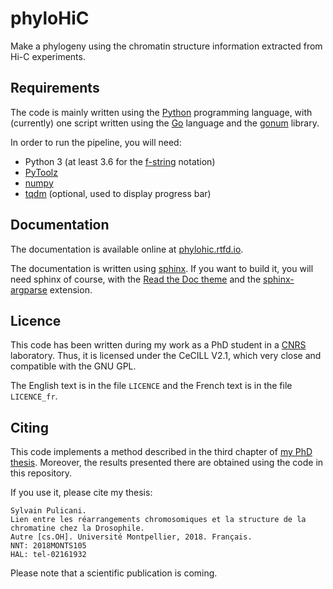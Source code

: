 phyloHiC
========

Make a phylogeny using the chromatin structure information extracted from
Hi-C experiments.


Requirements
------------

The code is mainly written using the [Python][8] programming language, with
(currently) one script written using the [Go][9] language and the [gonum][10]
library.

In order to run the pipeline, you will need:

* Python 3 (at least 3.6 for the [f-string][1] notation)
* [PyToolz][2]
* [numpy][3]
* [tqdm][4] (optional, used to display progress bar)


Documentation
-------------

The documentation is available online at [phylohic.rtfd.io][11].

The documentation is written using [sphinx][5]. If you want to build it,
you will need sphinx of course, with the [Read the Doc theme][6] and the
[sphinx-argparse][7] extension.


Licence
-------

This code has been written during my work as a PhD student in a [CNRS][12]
laboratory. Thus, it is licensed under the CeCILL V2.1, which very close and
compatible with the GNU GPL.

The English text is in the file `LICENCE` and the French text is in the file
`LICENCE_fr`.


Citing
------

This code implements a method described in the third chapter of
[my PhD thesis][13]. Moreover, the results presented there are obtained using
the code in this repository.

If you use it, please cite my thesis:

    Sylvain Pulicani.
    Lien entre les réarrangements chromosomiques et la structure de la chromatine chez la Drosophile.
    Autre [cs.OH]. Université Montpellier, 2018. Français.
    NNT: 2018MONTS105
    HAL: tel-02161932

Please note that a scientific publication is coming.


[1]: https://www.python.org/dev/peps/pep-0498/
[2]: https://toolz.readthedocs.io/en/latest/
[3]: http://www.numpy.org/
[4]: https://pypi.org/project/tqdm/
[5]: http://www.sphinx-doc.org/en/master/
[6]: https://github.com/rtfd/sphinx_rtd_theme
[7]: https://github.com/ribozz/sphinx-argparse
[8]: https://www.python.org
[9]: https://golang.org
[10]: https://www.gonum.org
[11]: https://phylohic.readthedocs.io/en/latest/
[12]: https://www.cnrs.fr/en
[13]: https://tel.archives-ouvertes.fr/tel-02161932
